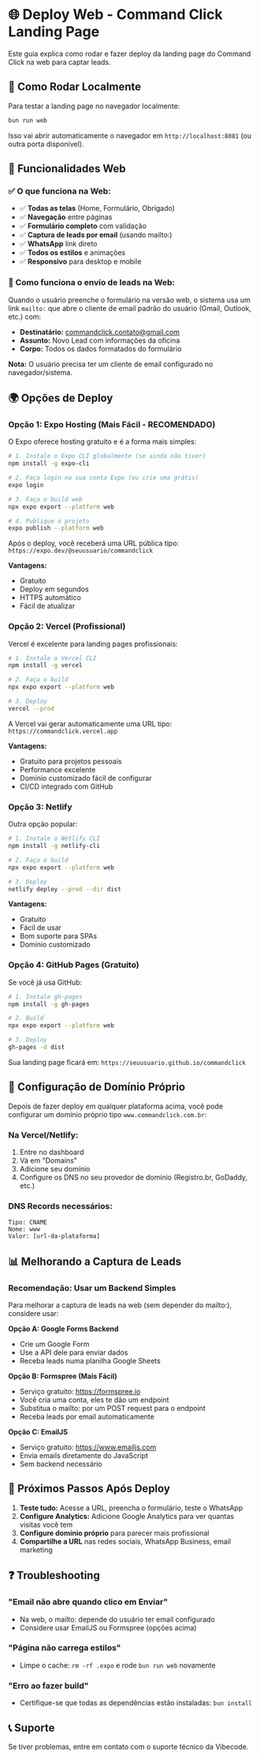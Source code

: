 # 🌐 Deploy Web - Command Click Landing Page

Este guia explica como rodar e fazer deploy da landing page do Command Click na web para captar leads.

## 🚀 Como Rodar Localmente

Para testar a landing page no navegador localmente:

```bash
bun run web
```

Isso vai abrir automaticamente o navegador em `http://localhost:8081` (ou outra porta disponível).

## 📱 Funcionalidades Web

### ✅ O que funciona na Web:

- ✅ **Todas as telas** (Home, Formulário, Obrigado)
- ✅ **Navegação** entre páginas
- ✅ **Formulário completo** com validação
- ✅ **Captura de leads por email** (usando mailto:)
- ✅ **WhatsApp** link direto
- ✅ **Todos os estilos** e animações
- ✅ **Responsivo** para desktop e mobile

### 📧 Como funciona o envio de leads na Web:

Quando o usuário preenche o formulário na versão web, o sistema usa um link `mailto:` que abre o cliente de email padrão do usuário (Gmail, Outlook, etc.) com:
- **Destinatário:** commandclick.contato@gmail.com
- **Assunto:** Novo Lead com informações da oficina
- **Corpo:** Todos os dados formatados do formulário

**Nota:** O usuário precisa ter um cliente de email configurado no navegador/sistema.

## 🌍 Opções de Deploy

### Opção 1: Expo Hosting (Mais Fácil - RECOMENDADO)

O Expo oferece hosting gratuito e é a forma mais simples:

```bash
# 1. Instale o Expo CLI globalmente (se ainda não tiver)
npm install -g expo-cli

# 2. Faça login na sua conta Expo (ou crie uma grátis)
expo login

# 3. Faça o build web
npx expo export --platform web

# 4. Publique o projeto
expo publish --platform web
```

Após o deploy, você receberá uma URL pública tipo: `https://expo.dev/@seuusuario/commandclick`

**Vantagens:**
- Gratuito
- Deploy em segundos
- HTTPS automático
- Fácil de atualizar

### Opção 2: Vercel (Profissional)

Vercel é excelente para landing pages profissionais:

```bash
# 1. Instale o Vercel CLI
npm install -g vercel

# 2. Faça o build
npx expo export --platform web

# 3. Deploy
vercel --prod
```

A Vercel vai gerar automaticamente uma URL tipo: `https://commandclick.vercel.app`

**Vantagens:**
- Gratuito para projetos pessoais
- Performance excelente
- Domínio customizado fácil de configurar
- CI/CD integrado com GitHub

### Opção 3: Netlify

Outra opção popular:

```bash
# 1. Instale o Netlify CLI
npm install -g netlify-cli

# 2. Faça o build
npx expo export --platform web

# 3. Deploy
netlify deploy --prod --dir dist
```

**Vantagens:**
- Gratuito
- Fácil de usar
- Bom suporte para SPAs
- Domínio customizado

### Opção 4: GitHub Pages (Gratuito)

Se você já usa GitHub:

```bash
# 1. Instale gh-pages
npm install -g gh-pages

# 2. Build
npx expo export --platform web

# 3. Deploy
gh-pages -d dist
```

Sua landing page ficará em: `https://seuusuario.github.io/commandclick`

## 🔧 Configuração de Domínio Próprio

Depois de fazer deploy em qualquer plataforma acima, você pode configurar um domínio próprio tipo `www.commandclick.com.br`:

### Na Vercel/Netlify:
1. Entre no dashboard
2. Vá em "Domains"
3. Adicione seu domínio
4. Configure os DNS no seu provedor de domínio (Registro.br, GoDaddy, etc.)

### DNS Records necessários:
```
Tipo: CNAME
Nome: www
Valor: [url-da-plataforma]
```

## 📊 Melhorando a Captura de Leads

### Recomendação: Usar um Backend Simples

Para melhorar a captura de leads na web (sem depender do mailto:), considere usar:

**Opção A: Google Forms Backend**
- Crie um Google Form
- Use a API dele para enviar dados
- Receba leads numa planilha Google Sheets

**Opção B: Formspree (Mais Fácil)**
- Serviço gratuito: https://formspree.io
- Você cria uma conta, eles te dão um endpoint
- Substitua o mailto: por um POST request para o endpoint
- Receba leads por email automaticamente

**Opção C: EmailJS**
- Serviço gratuito: https://www.emailjs.com
- Envia emails diretamente do JavaScript
- Sem backend necessário

## 🎯 Próximos Passos Após Deploy

1. **Teste tudo:** Acesse a URL, preencha o formulário, teste o WhatsApp
2. **Configure Analytics:** Adicione Google Analytics para ver quantas visitas você tem
3. **Configure domínio próprio** para parecer mais profissional
4. **Compartilhe a URL** nas redes sociais, WhatsApp Business, email marketing

## ❓ Troubleshooting

### "Email não abre quando clico em Enviar"
- Na web, o mailto: depende do usuário ter email configurado
- Considere usar EmailJS ou Formspree (opções acima)

### "Página não carrega estilos"
- Limpe o cache: `rm -rf .expo` e rode `bun run web` novamente

### "Erro ao fazer build"
- Certifique-se que todas as dependências estão instaladas: `bun install`

## 📞 Suporte

Se tiver problemas, entre em contato com o suporte técnico da Vibecode.
